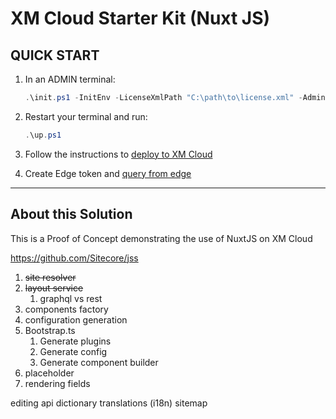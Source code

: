 # XM Cloud Starter Kit (Nuxt JS)

## QUICK START

1. In an ADMIN terminal:

    ```ps1
    .\init.ps1 -InitEnv -LicenseXmlPath "C:\path\to\license.xml" -AdminPassword "DesiredAdminPassword"
    ```

2. Restart your terminal and run:

    ```ps1
    .\up.ps1
    ```

3. Follow the instructions to [deploy to XM Cloud](#deploy-to-xmcloud)

4. Create Edge token and [query from edge](#query-edge)

*** 

## About this Solution
This is a Proof of Concept demonstrating the use of NuxtJS on XM Cloud

https://github.com/Sitecore/jss

1. ~~site resolver~~
1. ~~layout service~~
    1. graphql vs rest
1. components factory
1. configuration generation
1. Bootstrap.ts
    1. Generate plugins
    1. Generate config
    1. Generate component builder
1. placeholder
1. rendering fields



editing api
dictionary
translations (i18n)
sitemap